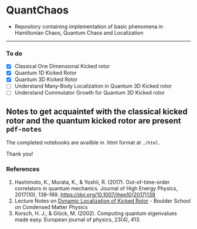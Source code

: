 # QuantChaos

* Repository containing implementation of basic phenomena in Hamiltonian Chaos, Quantum Chaos and Localization
   
---
    
### To do 

- [x] Classical One Dimensional Kicked rotor
- [x] Quantum 1D Kicked Rotor
- [x] Quantum 3D Kicked Rotor
- [ ] Understand Many-Body Localization in Quantum 3D Kicked rotor
- [ ] Understand Commutator Growth for Quantum 3D Kicked rotor

Notes to get acquaintef with the classical kicked rotor and the quantum kicked rotor are present `pdf-notes`
---

The completed notebooks are availble in .html format at `./html`. 

Thank you!

### References

1. Hashimoto, K., Murata, K., & Yoshii, R. (2017). Out-of-time-order correlators in quantum mechanics. Journal of High Energy Physics, 2017(10), 138–169. https://doi.org/10.1007/jhep10(2017)138
2. Lecture Notes on [Dynamic Localization of Kicked Rotor](https://boulderschool.yale.edu/sites/default/files/files/Delande-kicked_rotor_lectures_1_and_2.pdf) - Boulder School on Condensed Matter Physics
3. Korsch, H. J., & Glück, M. (2002). Computing quantum eigenvalues made easy. European journal of physics, 23(4), 413.


